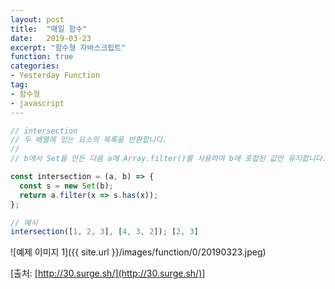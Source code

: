 ```yaml
---
layout: post
title:  "매일 함수"
date:   2019-03-23
excerpt: "함수형 자바스크립트"
function: true
categories:
- Yesterday Function
tag:
- 함수형
- javascript
---
```


```javascript
// intersection
// 두 배열에 있는 요소의 목록을 반환합니다.
//
// b에서 Set을 만든 다음 a에 Array.filter()를 사용하여 b에 포합된 값만 유지합니다.

const intersection = (a, b) => {
  const s = new Set(b);
  return a.filter(x => s.has(x));
};

// 예시
intersection([1, 2, 3], [4, 3, 2]); [2, 3]
```

![예제 이미지 1]({{ site.url }}/images/function/0/20190323.jpeg)

[출처: [http://30.surge.sh/](http://30.surge.sh/)]
